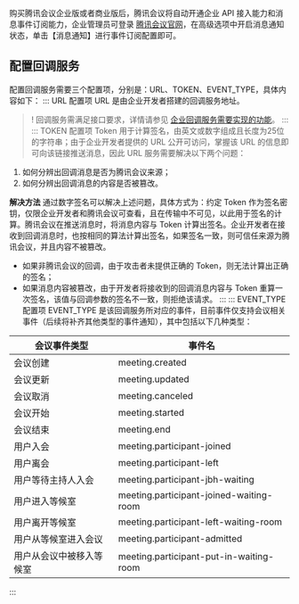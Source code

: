 
购买腾讯会议企业版或者商业版后，腾讯会议将自动开通企业 API 接入能力和消息事件订阅能力，企业管理员可登录 [腾讯会议官网](https://meeting.tencent.com/)，在高级选项中开启消息通知状态，单击【消息通知】进行事件订阅配置即可。

## 配置回调服务
配置回调服务需要三个配置项，分别是：URL、TOKEN、EVENT_TYPE，具体内容如下：
<dx-tabs>
::: URL 配置项
URL 是由企业开发者搭建的回调服务地址。
>! 回调服务需满足接口要求，详情请参见 [企业回调服务需要实现的功能](https://tcloud-doc.isd.com/document/product/1095/51608)。
:::
::: TOKEN 配置项
Token 用于计算签名，由英文或数字组成且长度为25位的字符串；由于企业开发者提供的 URL 公开可访问，掌握该 URL 的信息即可向该链接推送消息，因此 URL 服务需要解决以下两个问题：
1. 如何分辨出回调消息是否为腾讯会议来源；
2. 如何分辨出回调消息的内容是否被篡改。

**解决方法**
通过数字签名可以解决上述问题，具体方式为：约定 Token 作为签名密钥，仅限企业开发者和腾讯会议可查看，且在传输中不可见，以此用于签名的计算。腾讯会议在推送消息时，将消息内容与 Token 计算出签名。企业开发者在接收到回调消息时，也按相同的算法计算出签名，如果签名一致，则可信任来源为腾讯会议，并且内容不被篡改。
- 如果非腾讯会议的回调，由于攻击者未提供正确的 Token，则无法计算出正确的签名；
- 如果消息内容被篡改，由于开发者将接收到的回调消息内容与 Token 重算一次签名，该值与回调参数的签名不一致，则拒绝该请求。
:::
::: EVENT_TYPE 配置项
EVENT_TYPE 是该回调服务所对应的事件，目前事件仅支持会议相关事件（后续将补齐其他类型的事件通知），其中包括以下几种类型：

| 会议事件类型             | 事件名                                  |
| ------------------------ | --------------------------------------- |
| 会议创建                 | meeting.created                         |
| 会议更新                 | meeting.updated                         |
| 会议取消                 | meeting.canceled                        |
| 会议开始                 | meeting.started                         |
| 会议结束                 | meeting.end                             |
| 用户入会                 | meeting.participant-joined              |
| 用户离会                 | meeting.participant-left                |
| 用户等待主持人入会       | meeting.participant-jbh-waiting         |
| 用户进入等候室           | meeting.participant-joined-waiting-room |
| 用户离开等候室           | meeting.participant-left-waiting-room   |
| 用户从等候室进入会议     | meeting.participant-admitted            |
| 用户从会议中被移入等候室 | meeting.participant-put-in-waiting-room |
:::
</dx-tabs>
